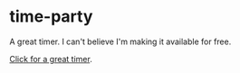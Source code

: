 # time-party

A great timer. I can't believe I'm making it available for free.

[Click for a great timer](https://james-rae.github.io/time-party/).
